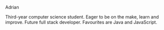 Adrian

Third-year computer science student. Eager to be on the make, learn and improve. Future full stack developer. Favourites are Java and JavaScript.
